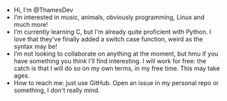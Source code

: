 - Hi, I’m @ThamesDev
- I’m interested in music, animals, obviously programming, Linux and much more!
- I’m currently learning C, but I'm already quite proficient with Python. I love that they've finally added a switch case function, weird as the syntax may be!
- I’m not looking to collaborate on anything at the moment, but hmu if you have something you think I'll find interesting. I will work for free: the catch is that I   will do so on my own terms, in my free time. This may take ages.
- How to reach me: just use GitHub. Open an issue in my personal repo or something, I don't really mind.

<!---
ThamesDev/ThamesDev is a ✨ special ✨ repository because its `README.md` (this file) appears on your GitHub profile.
You can click the Preview link to take a look at your changes.
--->
